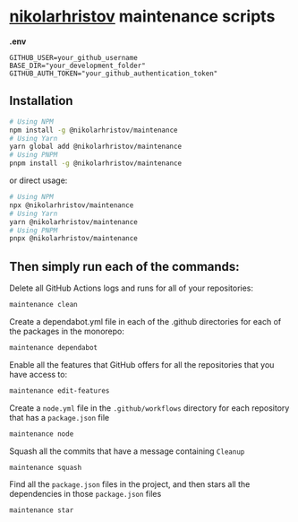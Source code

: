 # [nikolarhristov] maintenance scripts

**.env**

```env
GITHUB_USER=your_github_username
BASE_DIR="your_development_folder"
GITHUB_AUTH_TOKEN="your_github_authentication_token"
```

## Installation

```sh
# Using NPM
npm install -g @nikolarhristov/maintenance
# Using Yarn
yarn global add @nikolarhristov/maintenance
# Using PNPM
pnpm install -g @nikolarhristov/maintenance
```

or direct usage:

```sh
# Using NPM
npx @nikolarhristov/maintenance
# Using Yarn
yarn @nikolarhristov/maintenance
# Using PNPM
pnpx @nikolarhristov/maintenance
```

## Then simply run each of the commands:

Delete all GitHub Actions logs and runs for all of your repositories:

```bash
maintenance clean
```

Create a dependabot.yml file in each of the .github directories for each of the
packages in the monorepo:

```bash
maintenance dependabot
```

Enable all the features that GitHub offers for all the repositories that you
have access to:

```bash
maintenance edit-features
```

Create a `node.yml` file in the `.github/workflows` directory for each
repository that has a `package.json` file

```bash
maintenance node
```

Squash all the commits that have a message containing `Cleanup`

```bash
maintenance squash
```

Find all the `package.json` files in the project, and then stars all the
dependencies in those `package.json` files

```bash
maintenance star
```

[nikolarhristov]: https://github.com/nikolaxhristov
